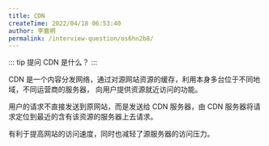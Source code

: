 ```yaml
---
title: CDN
createTime: 2022/04/18 06:53:40
author: 李嘉明
permalink: /interview-question/os6hn2b8/
---
```


::: tip 提问
CDN 是什么？
:::

CDN 是一个内容分发网络，通过对源网站资源的缓存，利用本身多台位于不同地域，不同运营商的服务器，
向用户提供资源就近访问的功能。

用户的请求不直接发送到原网站，而是发送给 CDN 服务器，由 CDN 服务器将请求定位到最近的含有该资源的服务器上去请求。

有利于提高网站的访问速度，同时也减轻了源服务器的访问压力。
